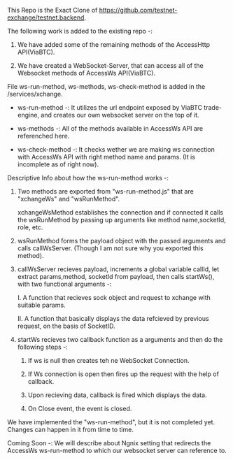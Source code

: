 This Repo is the Exact Clone of
https://github.com/testnet-exchange/testnet.backend.

The following work is added to the existing repo -:

1. We have added some of the remaining methods of the AccessHttp API(ViaBTC).

2. We have created a WebSocket-Server, that can access all of the Websocket methods of AccessWs API(ViaBTC).

File ws-run-method, ws-methods, ws-check-method is added in the /services/xchange.

- ws-run-method -: It utilizes the url endpoint exposed by ViaBTC trade-engine, and creates our
  own websocket server on the top of it.

- ws-methods -: All of the methods available in AccessWs API are referenched here.

- ws-check-method -: It checks wether we are making ws connection with AccessWs API with right method name and params. (It is incomplete as of right now).

Descriptive Info about how the ws-run-method works -:

1. Two methods are exported  from "ws-run-method.js" that are "xchangeWs" and "wsRunMethod".

    xchangeWsMethod establishes the connection and if connected it calls the wsRunMethod by passing up arguments like method name,socketId, role, etc.

2. wsRunMethod forms the payload object with the passed arguments and calls callWsServer. (Though I am not sure why you exported this method).

3. callWsServer recieves payload, increments a global variable callId, let extract params,method, socketId from payload,
   then calls startWs(), with two functional arguments -:


    I. A function that recieves sock object and request to xchange with suitable params.

    II. A function that basically displays the data refcieved by previous request, on the basis of SocketID.

4. startWs recieves two callback function as a arguments and then do the following steps -:


    1. If ws is null then creates teh ne WebSocket Connection.

    2. If Ws connection is open then fires up the request with the help of callback.

    3. Upon recieving data, callback is fired which displays the data.

    4. On Close event, the event is closed.

We have implemented the "ws-run-method", but it is not completed yet. Changes can happen in it from time to time.


Coming Soon -: We will describe about Ngnix setting that redirects the AccessWs ws-run-method to which our websocket server can reference to.